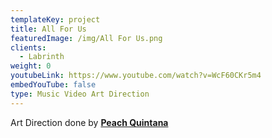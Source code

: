 ```yaml
---
templateKey: project
title: All For Us
featuredImage: /img/All For Us.png
clients:
  - Labrinth
weight: 0
youtubeLink: https://www.youtube.com/watch?v=WcF60CKr5m4
embedYouTube: false
type: Music Video Art Direction
---
```

Art Direction done by **[Peach Quintana](https://sweatshirtmedia.com/team#peach)**
